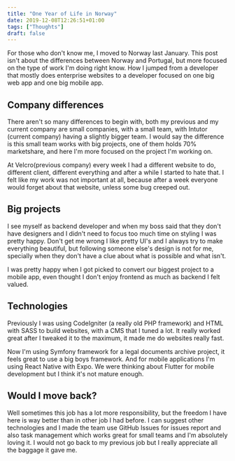 ```yaml
---
title: "One Year of Life in Norway"
date: 2019-12-08T12:26:51+01:00
tags: ["Thoughts"]
draft: false
---
```


For those who don't know me, I moved to Norway last January. This post isn't about the differences between Norway and Portugal, but more focused on the type of work I'm doing right know. How I jumped from a developer that mostly does enterprise websites to a developer focused on one big web app and one big mobile app.

## Company differences

There aren't so many differences to begin with, both my previous and my current company are small companies, with a small team, with Intutor (current company) having a slightly bigger team. I would say the difference is this small team works with big projects, one of them holds 70% marketshare, and here I'm more focused on the project I'm working on.

At Velcro(previous company) every week I had a different website to do, different client, different everything and after a while I started to hate that. I felt like my work was not important at all, because after a week everyone would forget about that website, unless some bug creeped out.

## Big projects

I see myself as backend developer and when my boss said that they don't have designers and I didn't need to focus too much time on styling I was pretty happy. Don't get me wrong I like pretty UI's and I always try to make everything beautiful, but following someone else's design is not for me, specially when they don't have a clue about what is possible and what isn't.

I was pretty happy when I got picked to convert our biggest project to a mobile app, even thought I don't enjoy frontend as much as backend I felt valued.

## Technologies

Previously I was using CodeIgniter (a really old PHP framework) and HTML with SASS to build websites, with a CMS that I tuned a lot. It really worked great after I tweaked it to the maximum, it made me do websites really fast.

Now I'm using Symfony framework for a legal documents archive project, it feels great to use a big boys framework. And for mobile applications I'm using React Native with Expo. We were thinking about Flutter for mobile development but I think it's not mature enough.

## Would I move back?

Well sometimes this job has a lot more responsibility, but the freedom I have here is way better than in other job I had before. I can suggest other technologies and I made the team use GitHub Issues for issues report and also task management which works great for small teams and I'm absolutely loving it. I would not go back to my previous job but I really appreciate all the baggage it gave me.
